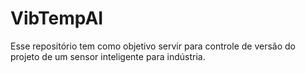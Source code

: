 # VibTempAI
Esse repositório tem como objetivo servir para controle de versão do projeto de um sensor inteligente para indústria.
